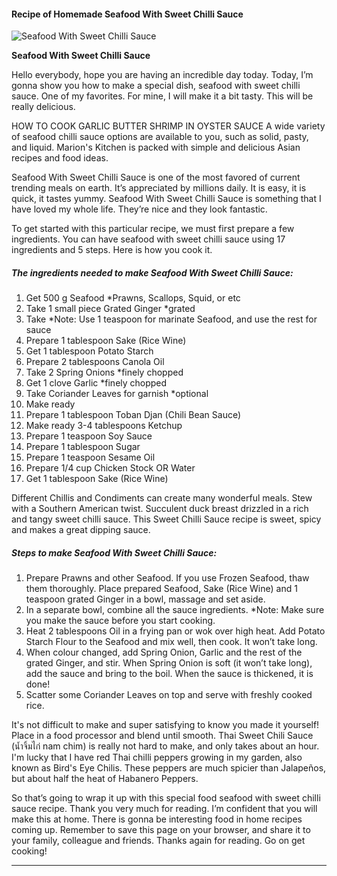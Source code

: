             

#### Recipe of Homemade Seafood With Sweet Chilli Sauce

![Seafood With Sweet Chilli Sauce](https://img-global.cpcdn.com/recipes/395c23fbf48cf875/751x532cq70/seafood-with-sweet-chilli-sauce-recipe-main-photo.jpg)

**Seafood With Sweet Chilli Sauce**

Hello everybody, hope you are having an incredible day today. Today, I’m gonna show you how to make a special dish, seafood with sweet chilli sauce. One of my favorites. For mine, I will make it a bit tasty. This will be really delicious.

HOW TO COOK GARLIC BUTTER SHRIMP IN OYSTER SAUCE A wide variety of seafood chilli sauce options are available to you, such as solid, pasty, and liquid. Marion's Kitchen is packed with simple and delicious Asian recipes and food ideas.

Seafood With Sweet Chilli Sauce is one of the most favored of current trending meals on earth. It’s appreciated by millions daily. It is easy, it is quick, it tastes yummy. Seafood With Sweet Chilli Sauce is something that I have loved my whole life. They’re nice and they look fantastic.

To get started with this particular recipe, we must first prepare a few ingredients. You can have seafood with sweet chilli sauce using 17 ingredients and 5 steps. Here is how you cook it.

##### The ingredients needed to make Seafood With Sweet Chilli Sauce:

1.  Get 500 g Seafood \*Prawns, Scallops, Squid, or etc
2.  Take 1 small piece Grated Ginger \*grated
3.  Take \*Note: Use 1 teaspoon for marinate Seafood, and use the rest for sauce
4.  Prepare 1 tablespoon Sake (Rice Wine)
5.  Get 1 tablespoon Potato Starch
6.  Prepare 2 tablespoons Canola Oil
7.  Take 2 Spring Onions \*finely chopped
8.  Get 1 clove Garlic \*finely chopped
9.  Take Coriander Leaves for garnish \*optional
10.  Make ready <Sauce>
11.  Prepare 1 tablespoon Toban Djan (Chili Bean Sauce)
12.  Make ready 3-4 tablespoons Ketchup
13.  Prepare 1 teaspoon Soy Sauce
14.  Prepare 1 tablespoon Sugar
15.  Prepare 1 teaspoon Sesame Oil
16.  Prepare 1/4 cup Chicken Stock OR Water
17.  Get 1 tablespoon Sake (Rice Wine)

Different Chillis and Condiments can create many wonderful meals. Stew with a Southern American twist. Succulent duck breast drizzled in a rich and tangy sweet chilli sauce. This Sweet Chilli Sauce recipe is sweet, spicy and makes a great dipping sauce.

##### Steps to make Seafood With Sweet Chilli Sauce:

1.  Prepare Prawns and other Seafood. If you use Frozen Seafood, thaw them thoroughly. Place prepared Seafood, Sake (Rice Wine) and 1 teaspoon grated Ginger in a bowl, massage and set aside.
2.  In a separate bowl, combine all the sauce ingredients. \*Note: Make sure you make the sauce before you start cooking.
3.  Heat 2 tablespoons Oil in a frying pan or wok over high heat. Add Potato Starch Flour to the Seafood and mix well, then cook. It won’t take long.
4.  When colour changed, add Spring Onion, Garlic and the rest of the grated Ginger, and stir. When Spring Onion is soft (it won’t take long), add the sauce and bring to the boil. When the sauce is thickened, it is done!
5.  Scatter some Coriander Leaves on top and serve with freshly cooked rice.

It's not difficult to make and super satisfying to know you made it yourself! Place in a food processor and blend until smooth. Thai Sweet Chili Sauce (น้ำจิ้มไก่ nam chim) is really not hard to make, and only takes about an hour. I'm lucky that I have red Thai chilli peppers growing in my garden, also known as Bird's Eye Chilis. These peppers are much spicier than Jalapeños, but about half the heat of Habanero Peppers.

So that’s going to wrap it up with this special food seafood with sweet chilli sauce recipe. Thank you very much for reading. I’m confident that you will make this at home. There is gonna be interesting food in home recipes coming up. Remember to save this page on your browser, and share it to your family, colleague and friends. Thanks again for reading. Go on get cooking!

* * *